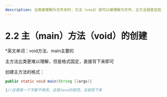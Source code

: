 ```yaml
---
description: 当类被理解为文件夹时，方法（void）就可以被理解为文件，主方法就是这些文件中最核心的文件，当启动一段Java程序时，首先调用的就是主方法。
---
```


# 2.2  主（main）方法（void）的创建

\*英文单词：void方法、main主要的

主方法比类更难以理解，但是格式固定，直接背下来即可

创建主方法的格式：

```java
public static void main(String []args){

}//这里面一个字都不用改，这是Java的规范，全部背下来
```



